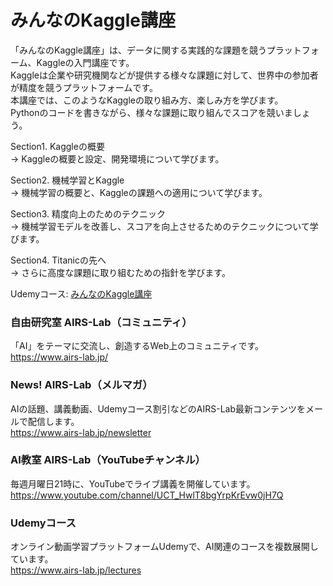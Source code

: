 # みんなのKaggle講座
「みんなのKaggle講座」は、データに関する実践的な課題を競うプラットフォーム、Kaggleの入門講座です。  
Kaggleは企業や研究機関などが提供する様々な課題に対して、世界中の参加者が精度を競うプラットフォームです。  
本講座では、このようなKaggleの取り組み方、楽しみ方を学びます。  
Pythonのコードを書きながら、様々な課題に取り組んでスコアを競いましょう。  
  
Section1. Kaggleの概要  
→ Kaggleの概要と設定、開発環境について学びます。  
  
Section2. 機械学習とKaggle  
→ 機械学習の概要と、Kaggleの課題への適用について学びます。  
  
Section3. 精度向上のためのテクニック  
→ 機械学習モデルを改善し、スコアを向上させるためのテクニックについて学びます。  
  
Section4. Titanicの先へ  
→ さらに高度な課題に取り組むための指針を学びます。  
  
Udemyコース: [みんなのKaggle講座](https://www.udemy.com/course/learning-kaggle/?referralCode=7F520FFCBF21BE6027A0)
  
### 自由研究室 AIRS-Lab（コミュニティ）
「AI」をテーマに交流し、創造するWeb上のコミュニティです。  
https://www.airs-lab.jp/  
  
### News! AIRS-Lab（メルマガ）
AIの話題、講義動画、Udemyコース割引などのAIRS-Lab最新コンテンツをメールで配信します。  
https://www.airs-lab.jp/newsletter  
  
### AI教室 AIRS-Lab（YouTubeチャンネル）
毎週月曜日21時に、YouTubeでライブ講義を開催しています。  
https://www.youtube.com/channel/UCT_HwlT8bgYrpKrEvw0jH7Q  
  
### Udemyコース
オンライン動画学習プラットフォームUdemyで、AI関連のコースを複数展開しています。  
https://www.airs-lab.jp/lectures  
